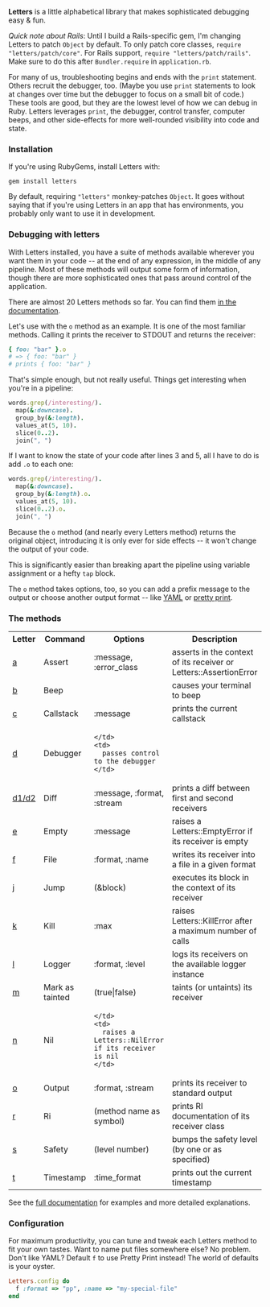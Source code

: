 **Letters** is a little alphabetical library that makes sophisticated debugging easy &amp; fun.

*Quick note about Rails*: Until I build a Rails-specific gem, I'm changing Letters to patch `Object` by default. To only patch core classes, `require "letters/patch/core"`. For Rails support, `require "letters/patch/rails"`. Make sure to do this after `Bundler.require` in `application.rb`. 

For many of us, troubleshooting begins and ends with the `print` statement. Others recruit the debugger, too. (Maybe you use `print` statements to look at changes over time but the debugger to focus on a small bit of code.) These tools are good, but they are the lowest level of how we can debug in Ruby. Letters leverages `print`, the debugger, control transfer, computer beeps, and other side-effects for more well-rounded visibility into code and state.

### Installation ###

If you're using RubyGems, install Letters with:

    gem install letters

By default, requiring `"letters"` monkey-patches `Object`. It goes without saying that if you're using Letters in an app that has environments, you probably only want to use it in development.

### Debugging with letters ###

With Letters installed, you have a suite of methods available wherever you want them in your code -- at the end of any expression, in the middle of any pipeline. Most of these methods will output some form of information, though there are more sophisticated ones that pass around control of the application.

There are almost 20 Letters methods so far. You can find them [in the documentation](http://lettersrb.com/api).

Let's use with the `o` method as an example. It is one of the most familiar methods. Calling it prints the receiver to STDOUT and returns the receiver:

```ruby
{ foo: "bar" }.o 
# => { foo: "bar" }
# prints { foo: "bar" }
```

That's simple enough, but not really useful. Things get interesting when you're in a pipeline:

```ruby
words.grep(/interesting/).
  map(&:downcase).
  group_by(&:length).
  values_at(5, 10).
  slice(0..2).
  join(", ")
```   

If I want to know the state of your code after lines 3 and 5, all I have to do is add `.o` to each one:

```ruby
words.grep(/interesting/).
  map(&:downcase).
  group_by(&:length).o.
  values_at(5, 10).
  slice(0..2).o.
  join(", ")
```

Because the `o` method (and nearly every Letters method) returns the original object, introducing it is only ever for side effects -- it won't change the output of your code.

This is significantly easier than breaking apart the pipeline using variable assignment or a hefty `tap` block.

The `o` method takes options, too, so you can add a prefix message to the output or choose another output format -- like [YAML]() or [pretty print]().

### The methods ###
<table>
  <tr>
    <th>Letter</th>
    <th>Command</th>
    <th>Options</th>
    <th>Description</th>
  </tr>

  <tr>
    <td>
      <a href="http://lettersrb.com/api#a">a</a>
    </td>
    <td>
      Assert
    </td>
    <td>
      :message, 
      :error_class
    </td>
    <td>
      asserts in the context of its receiver or Letters::AssertionError
    </td>
  </tr>

  <tr>
    <td>
      <a href="http://lettersrb.com/api#b">b</a>
    </td>
    <td>
      Beep
    </td>
    <td>
    </td>
    <td>
      causes your terminal to beep
    </td>
  </tr>

  <tr>
    <td>
      <a href="http://lettersrb.com/api#c">c</a>
    </td>
    <td>
      Callstack
    </td>
    <td>
      :message 
    </td>
    <td>
      prints the current callstack
    </td>
  </tr>

  <tr>
    <td>
      <a href="http://lettersrb.com/api#d">d</a>
    </td>
    <td>
      Debugger
    </td>
    <td>
      
    </td>
    <td>
      passes control to the debugger
    </td>
  </tr>

  <tr>
    <td>
      <a href="http://lettersrb.com/api#d1/d2">d1/d2</a>
    </td>
    <td>
      Diff
    </td>
    <td>
      :message,
      :format,
      :stream
    </td>
    <td>
      prints a diff between first and second receivers
    </td>
  </tr>

  <tr>
    <td>
      <a href="http://lettersrb.com/api#e">e</a>
    </td>
    <td>
      Empty
    </td>
    <td>
      :message
    </td>
    <td>
      raises a Letters::EmptyError if its receiver is empty
    </td>
  </tr>

  <tr>
    <td>
      <a href="http://lettersrb.com/api#f">f</a>
    </td>
    <td>
      File
    </td>
    <td>
      :format, :name
    </td>
    <td>
      writes its receiver into a file in a given format
    </td>
  </tr>

  <tr>
    <td>
      <a href="http://lettersrb.com/api#j">j</a>
    </td>
    <td>
      Jump
    </td>
    <td>
      (&block)
    </td>
    <td>
      executes its block in the context of its receiver
    </td>
  </tr>

  <tr>
    <td>
      <a href="http://lettersrb.com/api#k">k</a>
    </td>
    <td>
      Kill
    </td>
    <td>
      :max
    </td>
    <td>
      raises Letters::KillError after a maximum number of calls
    </td>
  </tr>

  <tr>
    <td>
      <a href="http://lettersrb.com/api#l">l</a>
    </td>
    <td>
      Logger
    </td>
    <td>
      :format, :level
    </td>
    <td>
      logs its receivers on the available logger instance
    </td>
  </tr>

  <tr>
    <td>
      <a href="http://lettersrb.com/api#m">m</a>
    </td>
    <td>
      Mark as tainted
    </td>
    <td>
      (true|false)
    </td>
    <td>
      taints (or untaints) its receiver
    </td>
  </tr>

  <tr>
    <td>
      <a href="http://lettersrb.com/api#n">n</a>
    </td>
    <td>
      Nil
    </td>
    <td>
      
    </td>
    <td>
      raises a Letters::NilError if its receiver is nil
    </td>
  </tr>

  <tr>
    <td>
      <a href="http://lettersrb.com/api#o">o</a>
    </td>
    <td>
      Output
    </td>
    <td>
      :format,
      :stream
    </td>
    <td>
      prints its receiver to standard output
    </td>
  </tr>

  <tr>
    <td>
      <a href="http://lettersrb.com/api#r">r</a>
    </td>
    <td>
      Ri
    </td>
    <td>
      (method name as symbol)
    </td>
    <td>
      prints RI documentation of its receiver class
    </td>
  </tr>

  <tr>
    <td>
      <a href="http://lettersrb.com/api#s">s</a>
    </td>
    <td>
      Safety
    </td>
    <td>
      (level number)
    </td>
    <td>
      bumps the safety level (by one or as specified)
    </td>
  </tr>

  <tr>
    <td>
      <a href="http://lettersrb.com/api#t">t</a>
    </td>
    <td>
      Timestamp
    </td>
    <td>
      :time_format
    </td>
    <td>
      prints out the current timestamp
    </td>
  </tr>
</table>

See the [full documentation](http://lettersrb.com/api) for examples and more detailed explanations.

### Configuration ###

For maximum productivity, you can tune and tweak each Letters method to fit your own tastes. Want to name put files somewhere else? No problem. Don't like YAML? Default `f` to use Pretty Print instead! The world of defaults is your oyster.

```ruby
Letters.config do
  f :format => "pp", :name => "my-special-file"
end
```
